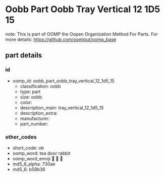 # Oobb Part Oobb Tray Vertical 12 1D5 15  

note: This is part of OOMP the Oopen Organization Method For Parts. For more details: https://github.com/oomlout/oomp_base

##  part details





### id
* oomp_id: oobb_part_oobb_tray_vertical_12_1d5_15
  * classification: oobb
  * type: part
  * size: oobb
  * color: 
  * description_main: tray_vertical_12_1d5_15
  * description_extra: 
  * manufacturer: 
  * part_number: 

### other_codes
* short_code: ob
* oomp_word: tea door rabbit
* oomp_word_emoji :tea: :door: :rabbit:
* md5_6_alpha: 730ae
* md5_6: b58b36